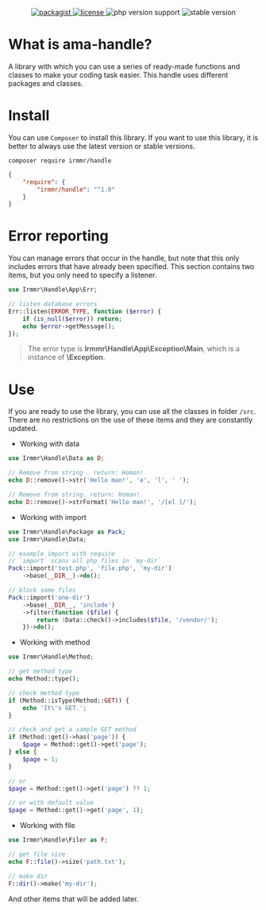 <p align="center">
    <a href="https://packagist.org/packages/irmmr/handle" target="_blank">
        <img src="https://img.shields.io/packagist/v/irmmr/handle?style=flat" alt="packagist"/>
    </a>
    <a href="https://github.com/irmmr/ama-handle/blob/main/LICENSE" target="_blank">
        <img src="https://img.shields.io/github/license/irmmr/ama-handle?style=flat" alt="license"/>
    </a>
    <img src="https://img.shields.io/packagist/php-v/irmmr/handle/V1.0.2?style=flat" alt="php version support"/>
    <img src="https://img.shields.io/badge/stable-V1.1.2-red?style=flat" alt="stable version"/>
</p>

# What is ama-handle?
A library with which you can use a series of ready-made functions and classes to make your coding task easier. This handle uses different packages and classes.

# Install
You can use `Composer` to install this library. If you want to use this library, it is better to always use the latest version or stable versions.
```
composer require irmmr/handle
```
```json
{
    "require": {
        "irmmr/handle": "^1.0"
    }
}
```

# Error reporting
You can manage errors that occur in the handle, but note that this only includes errors that have already been specified.
This section contains two items, but you only need to specify a listener.
```php
use Irmmr\Handle\App\Err;

// listen database errors
Err::listen(ERROR_TYPE, function ($error) {
    if (is_null($error)) return;
    echo $error->getMessage();
});
```
> The error type is **Irmmr\Handle\App\Exception\Main**, which is a instance of **\Exception**.

# Use
If you are ready to use the library, you can use all the classes in folder `/src`. There are no restrictions on the use of these items and they are constantly updated.

- Working with data
```php
use Irmmr\Handle\Data as D;

// Remove from string . return: Homan!
echo D::remove()->str('Hello man!', 'e', 'l', ' ');

// Remove from string. return: Homan!
echo D::remove()->strFormat('Hello man!', '/[el ]/');
```

- Working with import
```php
use Irmmr\Handle\Package as Pack;
use Irmmr\Handle\Data;

// example import with require
// `import` scans all php files in `my-dir`
Pack::import('test.php', 'file.php', 'my-dir')
    ->base(__DIR__)->do();

// block some files
Pack::import('one-dir')
    ->base(__DIR__, 'include')
    ->filter(function ($file) {
        return !Data::check()->includes($file, '/vendor/');
    })->do();
```

- Working with method
```php
use Irmmr\Handle\Method;

// get method type
echo Method::type();

// check method type
if (Method::isType(Method::GET)) {
    echo 'It\'s GET.';
}

// check and get a sample GET method
if (Method::get()->has('page')) {
    $page = Method::get()->get('page');
} else {
    $page = 1;
}

// or
$page = Method::get()->get('page') ?? 1;

// or with default value
$page = Method::get()->get('page', 1);
```

- Working with file
```php
use Irmmr\Handle\Filer as F;

// get file size
echo F::file()->size('path.txt');

// make dir
F::dir()->make('my-dir');
```

And other items that will be added later.
